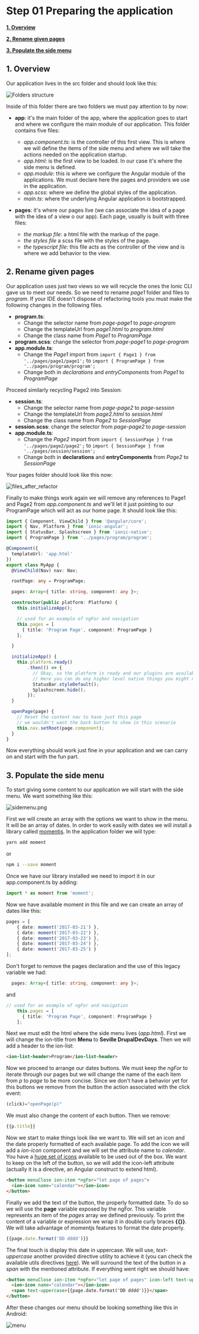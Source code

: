 # Step 01 Preparing the application

[**1. Overview**](#1-overview)

[**2. Rename given pages**](#2-rename-given-pages)

[**3. Populate the side menu**](#3-populate-the-side-menu)

## 1. Overview

Our application lives in the src folder and should look like this:

![Folders structure](./images/folders_structure.png)
 
Inside of this folder there are two folders we must pay attention to by now:


* **app**: it's the main folder of the app, where the application goes to start and where we configure the main module of our application. This folder contains five files:

  * _app.component.ts_: is the controller of this first view. This is where we will define the items of the side menu and where we will take the actions needed on the application startup.
  * _app.html_: is the first view to be loaded. In our case it's where the side menu is defined.
  * _app.module_: this is where we configure the Angular module of the applications. We must declare here the pages and providers we use in the application.
  * _app.scss_: where we define the global styles of the application.
  * _main.ts_: where the underlying Angular application is bootstrapped.

* **pages**: it's where our pages live (we can associate the idea of a page with the idea of a view o our app). Each page, usually is built with three files:
  * _the markup file_: a html file with the markup of the page.
  * _the styles file_ a scss file with the styles of the page.
  * _the typescript file_: this file acts as the controller of the view and is where we add behavior to the view.
  
## 2. Rename given pages

Our application uses just two views so we will recycle the ones the Ionic CLI gave us to meet our needs. So we need to rename _page1_ folder and files to _program_. If your IDE doesn't dispose of refactoring tools you must make the following changes in the following files.

* **program.ts**:  
  * Change the selector name from _page-page1_ to _page-program_
  * Change the templateUrl from _page1.html_ to _program.html_
  * Change the class name from _Page1_ to _ProgramPage_
* **program.scss**: change the selector from _page-page1_ to _page-program_
* **app.module.ts**: 
  * Change the _Page1_ import from ```import { Page1 } from '../pages/page1/page1';``` to ```import { ProgramPage } from '../pages/program/program';```
  * Change both in *declarations* and *entryComponents* from _Page1_ to _ProgramPage_ 
  
Proceed similarly recycling Page2 into Session:

* **session.ts**:  
  * Change the selector name from _page-page2_ to _page-session_
  * Change the templateUrl from _page2.html_ to _session.html_
  * Change the class name from _Page2_ to _SessionPage_
* **session.scss**: change the selector from _page-page2_ to _page-session_
* **app.module.ts**: 
  * Change the _Page2_ import from ```import { SessionPage } from '../pages/page2/page2';``` to ```import { SessionPage } from '../pages/session/session';```
  * Change both in **declarations** and **entryComponents** from _Page2_ to _SessionPage_
   
Your pages folder should look like this now:

![files_after_refactor](./images/files_after_refactor.png)

Finally to make things work again we will remove any references to Page1 and Page2 from _app.component.ts_ and we'll let it just pointing to our ProgramPage which will act as our home page. It should look like this:

```typescript
import { Component, ViewChild } from '@angular/core';
import { Nav, Platform } from 'ionic-angular';
import { StatusBar, Splashscreen } from 'ionic-native';
import { ProgramPage } from '../pages/program/program';

@Component({
  templateUrl: 'app.html'
})
export class MyApp {
  @ViewChild(Nav) nav: Nav;

  rootPage: any = ProgramPage;

  pages: Array<{ title: string, component: any }>;

  constructor(public platform: Platform) {
    this.initializeApp();

    // used for an example of ngFor and navigation
    this.pages = [
      { title: 'Program Page', component: ProgramPage }
    ];

  }

  initializeApp() {
    this.platform.ready()
        .then(() => {
          // Okay, so the platform is ready and our plugins are available.
          // Here you can do any higher level native things you might need.
          StatusBar.styleDefault();
          Splashscreen.hide();
        });
  }

  openPage(page) {
    // Reset the content nav to have just this page
    // we wouldn't want the back button to show in this scenario
    this.nav.setRoot(page.component);
  }
}
```

Now everything should work just fine in your application and we can carry on and start with the fun part.

## 3. Populate the side menu

To start giving some content to our application we will start with the side menu. We want something like this:

![sidemenu.png](./images/sidemenu.png)

First we will create an array with the options we want to show in the menu. It will be an array of dates. In order to work easily with dates we will install a library called [momentjs](https://momentjs.com/). In the application folder we will type:
  
```bash
yarn add moment
```
or
```bash
npm i --save moment
```

Once we have our library installed we need to import it in our app.component.ts by adding:

```typescript
import * as moment from 'moment';
```

Now we have available moment in this file and we can create an array of dates like this:

```typescript
pages = [
    { date: moment('2017-03-21') },
    { date: moment('2017-03-22') },
    { date: moment('2017-03-23') },
    { date: moment('2017-03-24') },
    { date: moment('2017-03-25') }
];
```

Don't forget to remove the pages declaration and the use of this legacy variable we had:

```typescript
  pages: Array<{ title: string, component: any }>;
```

and 

```typescript
// used for an example of ngFor and navigation
    this.pages = [
      { title: 'Program Page', component: ProgramPage }
    ];
```

Next we must edit the html where the side menu lives (_app.html_). First we will change the ion-title from **Menu** to **Seville DrupalDevDays**. Then we will add a header to the ion-list:

```html
<ion-list-header>Program</ion-list-header>
```

Now we proceed to arrange our dates buttons. We must keep the _ngFor_ to iterate through our pages but we will change the name of the each item from _p_ to _page_ to be more concise. Since we don't have a behavior yet for this buttons we remove from the button the action associated with the click event:
  
```typescript
(click)="openPage(p)"
```
  
  We must also change the content of each button. Then we remove:
  
 ```typescript
 {{p.title}}
 ```
 
 Now we start to make things look like we want to. We will set an icon and the date properly formatted of each available page. To add the icon we will add a _ion-icon_ component and we will set the attribute name to _calendar_. You have a [huge set of icons](http://ionicframework.com/docs/v2/ionicons/) available to be used out of the box. We want to keep on the left of the button, so we will add the icon-left attribute (actually it is a directive, an Angular construct to extend html).
  
```html
<button menuClose ion-item *ngFor="let page of pages">
  <ion-icon name="calendar"></ion-icon>
</button>
```

Finally we add the text of the button, the properly formatted date. To do so we will use the **page** variable exposed by the ngFor. This variable represents an item of the _pages_ array we defined previously. To print the content of a variable or expression we wrap it in double curly braces **{{}}**. We will take advantage of momentjs features to format the date properly.

```typescript
{{page.date.format('DD dddd')}}
```

The final touch is display this date in uppercase. We will use, _text-uppercase_ another provided directive utility to achieve it (you can check the available utils directives [here](http://ionicframework.com/docs/v2/theming/css-utilities/)). We will surround the text of the button in a _span_ with the mentioned attribute.
If everything went right we should have:
  
```html
<button menuClose ion-item *ngFor="let page of pages" icon-left text-uppercase>
  <ion-icon name="calendar"></ion-icon>
  <span text-uppercase>{{page.date.format('DD dddd')}}</span>
</button>
```

After these changes our menu should be looking something like this in Android:

![menu](./images/menu.png)